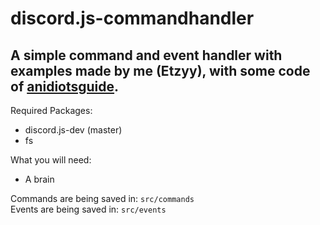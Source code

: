 # discord.js-commandhandler
## A simple command and event handler with examples made by me (Etzyy), with some code of [anidiotsguide](https://anidiotsguide_old.gitbooks.io/discord-js-bot-guide/coding-guides/a-basic-command-handler.html).

Required Packages: 
- discord.js-dev (master)
- fs

What you will need:
- A brain

Commands are being saved in: `src/commands`\
Events are being saved in: `src/events`
